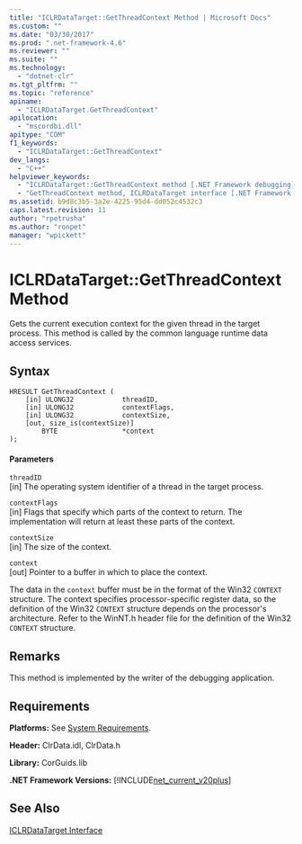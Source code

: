 ```yaml
---
title: "ICLRDataTarget::GetThreadContext Method | Microsoft Docs"
ms.custom: ""
ms.date: "03/30/2017"
ms.prod: ".net-framework-4.6"
ms.reviewer: ""
ms.suite: ""
ms.technology: 
  - "dotnet-clr"
ms.tgt_pltfrm: ""
ms.topic: "reference"
apiname: 
  - "ICLRDataTarget.GetThreadContext"
apilocation: 
  - "mscordbi.dll"
apitype: "COM"
f1_keywords: 
  - "ICLRDataTarget::GetThreadContext"
dev_langs: 
  - "C++"
helpviewer_keywords: 
  - "ICLRDataTarget::GetThreadContext method [.NET Framework debugging]"
  - "GetThreadContext method, ICLRDataTarget interface [.NET Framework debugging]"
ms.assetid: b9d8c3b5-3a2e-4225-95d4-dd052c4532c3
caps.latest.revision: 11
author: "rpetrusha"
ms.author: "ronpet"
manager: "wpickett"
---
```

# ICLRDataTarget::GetThreadContext Method
Gets the current execution context for the given thread in the target process. This method is called by the common language runtime data access services.  
  
## Syntax  
  
```  
HRESULT GetThreadContext (  
    [in] ULONG32            threadID,  
    [in] ULONG32            contextFlags,  
    [in] ULONG32            contextSize,  
    [out, size_is(contextSize)]   
        BYTE                *context  
);  
```  
  
#### Parameters  
 `threadID`  
 [in] The operating system identifier of a thread in the target process.  
  
 `contextFlags`  
 [in] Flags that specify which parts of the context to return. The implementation will return at least these parts of the context.  
  
 `contextSize`  
 [in] The size of the context.  
  
 `context`  
 [out] Pointer to a buffer in which to place the context.  
  
 The data in the `context` buffer must be in the format of the Win32 `CONTEXT` structure. The context specifies processor-specific register data, so the definition of the Win32 `CONTEXT` structure depends on the processor's architecture. Refer to the WinNT.h header file for the definition of the Win32 `CONTEXT` structure.  
  
## Remarks  
 This method is implemented by the writer of the debugging application.  
  
## Requirements  
 **Platforms:** See [System Requirements](../../../../docs/framework/getting-started/system-requirements.md).  
  
 **Header:** ClrData.idl, ClrData.h  
  
 **Library:** CorGuids.lib  
  
 **.NET Framework Versions:** [!INCLUDE[net_current_v20plus](../../../../includes/net-current-v20plus-md.md)]  
  
## See Also  
 [ICLRDataTarget Interface](../../../../docs/framework/unmanaged-api/debugging/iclrdatatarget-interface.md)